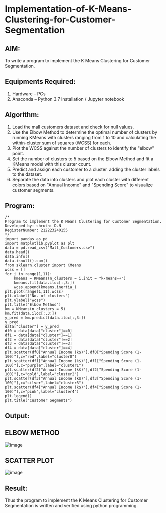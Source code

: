# Implementation-of-K-Means-Clustering-for-Customer-Segmentation

## AIM:
To write a program to implement the K Means Clustering for Customer Segmentation.

## Equipments Required:
1. Hardware – PCs
2. Anaconda – Python 3.7 Installation / Jupyter notebook

## Algorithm:
1. Load the mall customers dataset and check for null values.
2. Use the Elbow Method to determine the optimal number of clusters by running KMeans with
clusters ranging from 1 to 10 and calculating the within-cluster sum of squares (WCSS) for
each.
3. Plot the WCSS against the number of clusters to identify the "elbow" point.
4. Set the number of clusters to 5 based on the Elbow Method and fit a KMeans model with this
cluster count.
5. Predict and assign each customer to a cluster, adding the cluster labels to the dataset.
6. Separate the data into clusters and plot each cluster with different colors based on "Annual
Income" and "Spending Score" to visualize customer segments.

## Program:
```
/*
Program to implement the K Means Clustering for Customer Segmentation.
Developed by: shruthi D.N
RegisterNumber: 212223240155  
*/
import pandas as pd
import matplotlib.pyplot as plt
data = pd.read_csv("Mall_Customers.csv")
data.head()
data.info()
data.isnull().sum()
from sklearn.cluster import KMeans
wcss = []
for i in range(1,11):
    kmeans = KMeans(n_clusters = i,init = "k-means++")
    kmeans.fit(data.iloc[:,3:])
    wcss.append(kmeans.inertia_)
plt.plot(range(1,11),wcss)
plt.xlabel("No. of clusters")
plt.ylabel("wcss")
plt.title("Elbow Method")
km = KMeans(n_clusters = 5)
km.fit(data.iloc[:,3:])
y_pred = km.predict(data.iloc[:,3:])
y_pred
data["cluster"] = y_pred
df0 = data[data["cluster"]==0]
df1 = data[data["cluster"]==1]
df2 = data[data["cluster"]==2]
df3 = data[data["cluster"]==3]
df4 = data[data["cluster"]==4]
plt.scatter(df0["Annual Income (k$)"],df0["Spending Score (1-100)"],c="red",label="cluster0")
plt.scatter(df1["Annual Income (k$)"],df1["Spending Score (1-100)"],c="purple",label="cluster1")
plt.scatter(df2["Annual Income (k$)"],df2["Spending Score (1-100)"],c="gold",label="cluster2")
plt.scatter(df3["Annual Income (k$)"],df3["Spending Score (1-100)"],c="silver",label="cluster3")
plt.scatter(df4["Annual Income (k$)"],df4["Spending Score (1-100)"],c="pink",label="cluster4")
plt.legend()
plt.title("Customer Segments")
```

## Output:
## ELBOW METHOD 
![image](https://github.com/user-attachments/assets/da6d8043-4caf-4c13-9bb4-697c801e7699)

## SCATTER PLOT
![image](https://github.com/user-attachments/assets/11daa474-b5e0-4ba1-9bd1-50d70c6d4ca0)


## Result:
Thus the program to implement the K Means Clustering for Customer Segmentation is written and verified using python programming.
